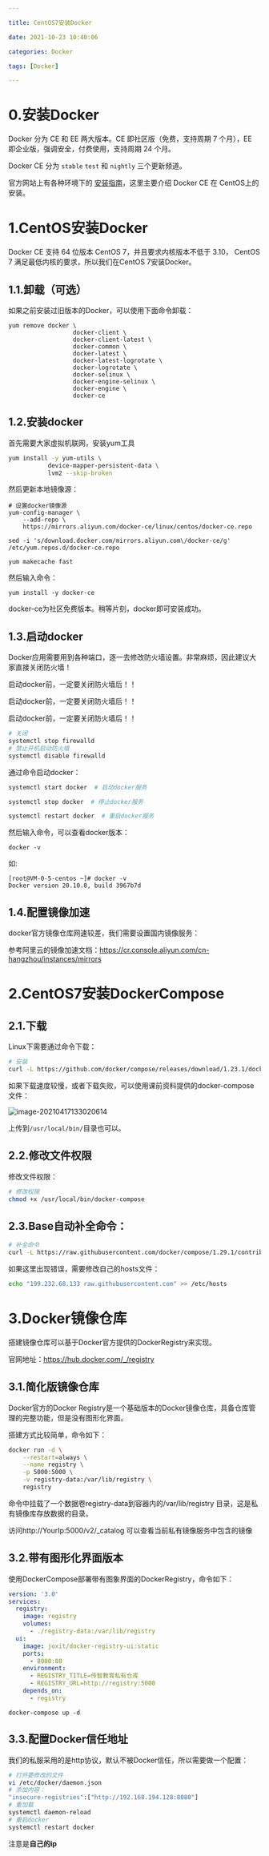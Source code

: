 ```yaml
---

title: CentOS7安装Docker

date: 2021-10-23 10:40:06

categories: Docker

tags: [Docker]

---
```


# 0.安装Docker

Docker 分为 CE 和 EE 两大版本。CE 即社区版（免费，支持周期 7 个月），EE 即企业版，强调安全，付费使用，支持周期 24 个月。

Docker CE 分为 `stable` `test` 和 `nightly` 三个更新频道。

官方网站上有各种环境下的 [安装指南](https://docs.docker.com/install/)，这里主要介绍 Docker CE 在 CentOS上的安装。

# 1.CentOS安装Docker

Docker CE 支持 64 位版本 CentOS 7，并且要求内核版本不低于 3.10， CentOS 7 满足最低内核的要求，所以我们在CentOS 7安装Docker。



## 1.1.卸载（可选）

如果之前安装过旧版本的Docker，可以使用下面命令卸载：

```
yum remove docker \
                  docker-client \
                  docker-client-latest \
                  docker-common \
                  docker-latest \
                  docker-latest-logrotate \
                  docker-logrotate \
                  docker-selinux \
                  docker-engine-selinux \
                  docker-engine \
                  docker-ce
```



## 1.2.安装docker

首先需要大家虚拟机联网，安装yum工具

```sh
yum install -y yum-utils \
           device-mapper-persistent-data \
           lvm2 --skip-broken
```



然后更新本地镜像源：

```shell
# 设置docker镜像源
yum-config-manager \
    --add-repo \
    https://mirrors.aliyun.com/docker-ce/linux/centos/docker-ce.repo
    
sed -i 's/download.docker.com/mirrors.aliyun.com\/docker-ce/g' /etc/yum.repos.d/docker-ce.repo

yum makecache fast
```





然后输入命令：

```shell
yum install -y docker-ce
```

docker-ce为社区免费版本。稍等片刻，docker即可安装成功。



## 1.3.启动docker

Docker应用需要用到各种端口，逐一去修改防火墙设置。非常麻烦，因此建议大家直接关闭防火墙！

启动docker前，一定要关闭防火墙后！！

启动docker前，一定要关闭防火墙后！！

启动docker前，一定要关闭防火墙后！！



```sh
# 关闭
systemctl stop firewalld
# 禁止开机启动防火墙
systemctl disable firewalld
```



通过命令启动docker：

```sh
systemctl start docker  # 启动docker服务

systemctl stop docker  # 停止docker服务

systemctl restart docker  # 重启docker服务
```



然后输入命令，可以查看docker版本：

```
docker -v
```

如:

```
[root@VM-0-5-centos ~]# docker -v
Docker version 20.10.8, build 3967b7d
```



## 1.4.配置镜像加速

docker官方镜像仓库网速较差，我们需要设置国内镜像服务：

参考阿里云的镜像加速文档：https://cr.console.aliyun.com/cn-hangzhou/instances/mirrors





# 2.CentOS7安装DockerCompose



## 2.1.下载

Linux下需要通过命令下载：

```sh
# 安装
curl -L https://github.com/docker/compose/releases/download/1.23.1/docker-compose-`uname -s`-`uname -m` > /usr/local/bin/docker-compose
```

如果下载速度较慢，或者下载失败，可以使用课前资料提供的docker-compose文件：

![image-20210417133020614](assets/image-20210417133020614.png)

上传到`/usr/local/bin/`目录也可以。



## 2.2.修改文件权限

修改文件权限：

```sh
# 修改权限
chmod +x /usr/local/bin/docker-compose
```





## 2.3.Base自动补全命令：

```sh
# 补全命令
curl -L https://raw.githubusercontent.com/docker/compose/1.29.1/contrib/completion/bash/docker-compose > /etc/bash_completion.d/docker-compose
```

如果这里出现错误，需要修改自己的hosts文件：

```sh
echo "199.232.68.133 raw.githubusercontent.com" >> /etc/hosts
```





# 3.Docker镜像仓库

搭建镜像仓库可以基于Docker官方提供的DockerRegistry来实现。

官网地址：https://hub.docker.com/_/registry



## 3.1.简化版镜像仓库

Docker官方的Docker Registry是一个基础版本的Docker镜像仓库，具备仓库管理的完整功能，但是没有图形化界面。

搭建方式比较简单，命令如下：

```sh
docker run -d \
    --restart=always \
    --name registry	\
    -p 5000:5000 \
    -v registry-data:/var/lib/registry \
    registry
```



命令中挂载了一个数据卷registry-data到容器内的/var/lib/registry 目录，这是私有镜像库存放数据的目录。

访问http://YourIp:5000/v2/_catalog 可以查看当前私有镜像服务中包含的镜像



## 3.2.带有图形化界面版本

使用DockerCompose部署带有图象界面的DockerRegistry，命令如下：

```yaml
version: '3.0'
services:
  registry:
    image: registry
    volumes:
      - ./registry-data:/var/lib/registry
  ui:
    image: joxit/docker-registry-ui:static
    ports:
      - 8080:80
    environment:
      - REGISTRY_TITLE=传智教育私有仓库
      - REGISTRY_URL=http://registry:5000
    depends_on:
      - registry
```

```
docker-compose up -d
```

## 3.3.配置Docker信任地址

我们的私服采用的是http协议，默认不被Docker信任，所以需要做一个配置：

```sh
# 打开要修改的文件
vi /etc/docker/daemon.json
# 添加内容：
"insecure-registries":["http://192.168.194.128:8080"]
# 重加载
systemctl daemon-reload
# 重启docker
systemctl restart docker
```



注意是**自己的ip**









